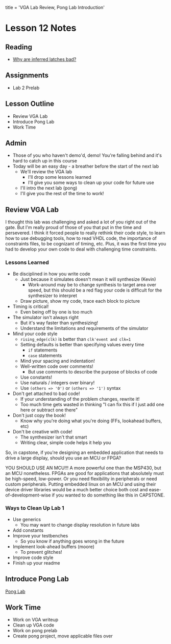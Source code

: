 title = 'VGA Lab Review, Pong Lab Introduction'

# Lesson 12 Notes

## Reading

- [Why are inferred latches bad?](http://electronics.stackexchange.com/questions/38645/why-are-inferred-latches-bad)

## Assignments

- Lab 2 Prelab

## Lesson Outline

- Review VGA Lab
- Introduce Pong Lab
- Work Time

## Admin

- Those of you who haven't demo'd, demo!  You're falling behind and it's hard to catch up in this course
- Today will be an easy day - a breather before the start of the next lab
  - We'll review the VGA lab
    - I'll drop some lessons learned
    - I'll give you some ways to clean up your code for future use
  - I'll intro the next lab (pong)
  - I'll give you the rest of the time to work!

## Review VGA Lab

I thought this lab was challenging and asked a lot of you right out of the gate.  But I'm really proud of those of you that put in the time and persevered.  I think it forced people to really rethink their code style, to learn how to use debugging tools, how to read VHDL code, the importance of constraints files, to be cognizant of timing, etc.  Plus, it was the first time you had to develop your own code to deal with challenging time constraints.

### Lessons Learned

- Be disciplined in how you write code
  - Just because it simulates doesn't mean it will synthesize (Kevin)
    - Work-around may be to change synthesis to target area over speed, but this should be a red flag your code is difficult for the synthesizer to interpret
  - Draw picture, show my code, trace each block to picture
- Timing is critical!
  - Even being off by one is too much
- The simulator isn't always right
  - But it's way faster than synthesizing!
  - Understand the limitations and requirements of the simulator
- Mind your code style
  - `rising_edge(clk)` is better than `clk'event and clk=1`
  - Setting defaults is better than specifying values every time
    - `if` statements
    - `case` statements
  - Mind your spacing and indentation!
  - Well-written code over comments!
    - But use comments to describe the purpose of blocks of code
  - Use constants!
  - Use naturals / integers over binary!
  - Use `(others => '0')` or `(others => '1')` syntax
- Don't get attached to bad code!
  - If your understanding of the problem changes, rewrite it!
  - Too much time gets wasted in thinking "I can fix this if I just add one here or subtract one there"
- Don't just copy the book!
  - Know why you're doing what you're doing (FFs, lookahead buffers, etc)
- Don't be creative with code!
  - The synthesizer isn't that smart
  - Writing clear, simple code helps it help you

So, in capstone, if you're designing an embedded application that needs to drive a large display, should you use an MCU or FPGA?

YOU SHOULD USE AN MCU!!! A more powerful one than the MSP430, but an MCU nonetheless. FPGAs are good for applications that absolutely must be high-speed, low-power. Or you need flexibility in peripherals or need custom peripherals.  Putting embedded linux on an MCU and using their device driver libraries would be a much better choice both cost and ease-of-development-wise if you wanted to do something like this in CAPSTONE.

### Ways to Clean Up Lab 1
 
- Use generics
  - You may want to change display resolution in future labs
- Add constants
- Improve your testbenches
  - So you know if anything goes wrong in the future
- Implement look-ahead buffers (moore)
  - To prevent glitches!
- Improve code style
- Finish up your readme

## Introduce Pong Lab

[Pong Lab](/labs/lab2)

## Work Time

- Work on VGA writeup
- Clean up VGA code
- Work on pong prelab
- Create pong project, move applicable files over
